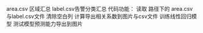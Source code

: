 area.csv 区域汇总
label.csv告警分类汇总
代码功能：
读取 路径下的 area.csv 与label.csv文件 
清除空白列
计算导出相关系数到图片与csv文件
训练线性回归模型 
测试模型预测能力导出到图片

     